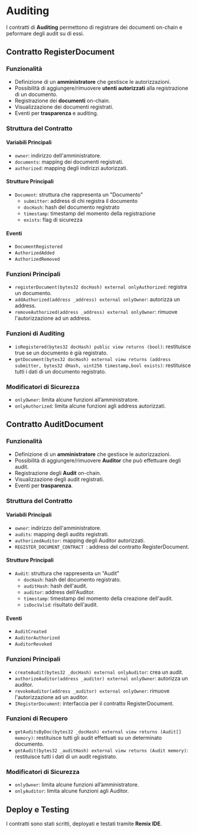 # Auditing

I contratti di **Auditing** permettono di registrare dei documenti on-chain e peformare degli audit su di essi.

## Contratto RegisterDocument

### Funzionalità

- Definizione di un **amministratore** che gestisce le autorizzazioni.
- Possibilità di aggiungere/rimuovere **utenti autorizzati** alla registrazione di un documento.
- Registrazione dei **documenti** on-chain.
- Visualizzazione dei documenti registrati.
- Eventi per **trasparenza** e auditing.

### Struttura del Contratto

#### Variabili Principali

- `owner`: indirizzo dell'amministratore.
- `documents`: mapping dei documenti registrati.
- `authorized`: mapping degli indirizzi autorizzati.

#### Strutture Principali
- `Document`: struttura che rappresenta un "Documento"
  - `submitter`: address di chi registra il documento
  - `docHash`: hash del documento registrato
  - `timestamp`: timestamp del momento della registrazione
  - `exists`: flag di sicurezza

#### Eventi

- `DocumentRegistered`
- `AuthorizedAdded`
- `AuthorizedRemoved`

### Funzioni Principali
- `registerDocument(bytes32 docHash) external onlyAuthorized`: registra un documento.
- `addAuthorized(address _address) external onlyOwner`: autorizza un address.
- `removeAuthorized(address _address) external onlyOwner`: rimuove l'autorizzazione ad un address.

### Funzioni di Auditing
- `isRegistered(bytes32 docHash) public view returns (bool)`: restituisce true se un documento è già registrato.
- `getDocument(bytes32 docHash) external view returns (address submitter, bytes32 dHash, uint256 timestamp,bool exists)`: restituisce tutti i dati di un documento registrato.

### Modificatori di Sicurezza

- `onlyOwner`: limita alcune funzioni all’amministratore.
- `onlyAuthorized`: limita alcune funzioni agli address autorizzati.

## Contratto AuditDocument

### Funzionalità

- Definizione di un **amministratore** che gestisce le autorizzazioni.
- Possibilità di aggiungere/rimuovere **Auditor** che può effettuare degli audit.
- Registrazione degli **Audit** on-chain.
- Visualizzazione degli audit registrati.
- Eventi per **trasparenza**.

### Struttura del Contratto

#### Variabili Principali

- `owner`: indirizzo dell'amministratore.
- `audits`: mapping degli audits registrati.
- `authorizedAuditor`: mapping degli Auditor autorizzati.
- `REGISTER_DOCUMENT_CONTRACT `: address del contratto RegisterDocument.

#### Strutture Principali
- `Audit`: struttura che rappresenta un "Audit"
  - `docHash`: hash del documento registrato.
  - `auditHash`: hash dell'audit.
  - `auditor`: address dell'Auditor.
  - `timestamp`: timestamp del momento della creazione dell'audit.
  - `isDocValid`: risultato dell'audit.

#### Eventi

- `AuditCreated`
- `AuditorAuthorized`
- `AuditorRevoked`

### Funzioni Principali
- `createAudit(bytes32 _docHash) external onlyAuditor`: crea un audit.
- `authorizeAuditor(address _auditor) external onlyOwner`: autorizza un auditor.
- `revokeAuditor(address _auditor) external onlyOwner`: rimuove l'autorizzazione ad un auditor.
- `IRegisterDocument`: interfaccia per il contratto RegisterDocument.

### Funzioni di Recupero
- `getAuditsByDoc(bytes32 _docHash) external view returns (Audit[] memory)`: restituisce tutti gli audit effettuati su un determinato documento.
- `getAudit(bytes32 _auditHash) external view returns (Audit memory)`: restituisce tutti i dati di un audit registrato.

### Modificatori di Sicurezza

- `onlyOwner`: limita alcune funzioni all’amministratore.
- `onlyAuditor`: limita alcune funzioni agli Auditor.

## Deploy e Testing

I contratti sono stati scritti, deployati e testati tramite **Remix IDE**.
